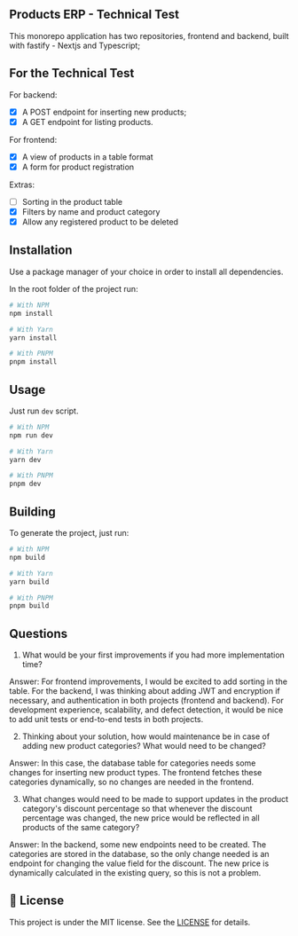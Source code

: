 ## Products ERP - Technical Test

This monorepo application has two repositories, frontend and backend, built with fastify - Nextjs and Typescript;

## For the Technical Test

For backend:

- [x] A POST endpoint for inserting new products;
- [x] A GET endpoint for listing products.

For frontend:

- [x] A view of products in a table format
- [x] A form for product registration

Extras:

- [ ] Sorting in the product table
- [x] Filters by name and product category
- [x] Allow any registered product to be deleted

## Installation

Use a package manager of your choice in order to install all dependencies.

In the root folder of the project run:

```bash
# With NPM
npm install

# With Yarn
yarn install

# With PNPM
pnpm install
```

## Usage

Just run `dev` script.

```bash
# With NPM
npm run dev

# With Yarn
yarn dev

# With PNPM
pnpm dev
```

## Building

To generate the project, just run:

```bash
# With NPM
npm build

# With Yarn
yarn build

# With PNPM
pnpm build
```

## Questions

1. What would be your first improvements if you had more implementation time?

Answer: For frontend improvements, I would be excited to add sorting in the table. For the backend, I was thinking about adding JWT and encryption if necessary, and authentication in both projects (frontend and backend). For development experience, scalability, and defect detection, it would be nice to add unit tests or end-to-end tests in both projects.

2. Thinking about your solution, how would maintenance be in case of adding new product categories? What would need to be changed?

Answer: In this case, the database table for categories needs some changes for inserting new product types. The frontend fetches these categories dynamically, so no changes are needed in the frontend.

3. What changes would need to be made to support updates in the product category's discount percentage so that whenever the discount percentage was changed, the new price would be reflected in all products of the same category?

Answer: In the backend, some new endpoints need to be created. The categories are stored in the database, so the only change needed is an endpoint for changing the value field for the discount. The new price is dynamically calculated in the existing query, so this is not a problem.

## 📝 License

This project is under the MIT license. See the [LICENSE](https://github.com/zKriguer/products-erp/blob/main/LICENSE.md) for details.
